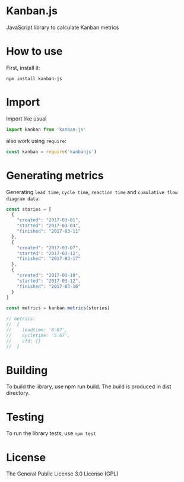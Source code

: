 # Kanban.js

JavaScript library to calculate Kanban metrics

# How to use

First, install it:

```
npm install kanban-js
```

# Import

Import like usual

```js
import kanban from 'kanban-js'
```

also work using `require`:

```js
const kanban = require('kanbanjs')
```

# Generating metrics

Generating `lead time`, `cycle time`, `reaction time` and `cumulative flow diagram data`:

```js
const stories = [
  {
    "created": "2017-03-01", 
    "started": "2017-03-03",
    "finished": "2017-03-11"
  },
  {
    "created": "2017-03-07", 
    "started": "2017-03-12",
    "finished": "2017-03-17"
  },
  {
    "created": "2017-03-10", 
    "started": "2017-03-12",
    "finished": "2017-03-16"
  }
]

const metrics = kanban.metrics(stories)

// metrics: 
//  {
//    leadtime: '8.67', 
//    cycletime: '5.67',
//    cfd: {}
//  }
```

# Building

To build the library, use npm run build. The build is produced in dist directory.

# Testing

To run the library tests, use `npm test`

# License

The General Public License 3.0 License (GPL)

